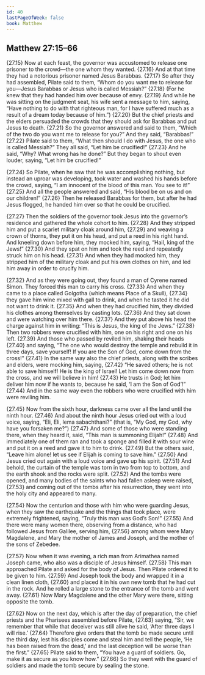 ```yaml
---
id: 40
lastPageOfWeek: false
book: Matthew
---
```


## Matthew 27:15–66

{27.15} Now at each feast, the governor was accustomed to release one prisoner to the crowd—the one whom they wanted. {27.16} And at that time they had a notorious prisoner named Jesus Barabbas. {27.17} So after they had assembled, Pilate said to them, “Whom do you want me to release for you—Jesus Barabbas or Jesus who is called Messiah?” {27.18} (For he knew that they had handed him over because of envy. {27.19} And while he was sitting on the judgment seat, his wife sent a message to him, saying, “Have nothing to do with that righteous man, for I have suffered much as a result of a dream today because of him.”) {27.20} But the chief priests and the elders persuaded the crowds that they should ask for Barabbas and put Jesus to death. {27.21} So the governor answered and said to them, “Which of the two do you want me to release for you?” And they said, “Barabbas!” {27.22} Pilate said to them, “What then should I do with Jesus, the one who is called Messiah?” They all said, “Let him be crucified!” {27.23} And he said, “Why? What wrong has he done?” But they began to shout even louder, saying, “Let him be crucified!”

{27.24} So Pilate, when he saw that he was accomplishing nothing, but instead an uproar was developing, took water and washed his hands before the crowd, saying, “I am innocent of the blood of this man. You see to it!” {27.25} And all the people answered and said, “His blood be on us and on our children!” {27.26} Then he released Barabbas for them, but after he had Jesus flogged, he handed him over so that he could be crucified.

{27.27} Then the soldiers of the governor took Jesus into the governor’s residence and gathered the whole cohort to him. {27.28} And they stripped him and put a scarlet military cloak around him, {27.29} and weaving a crown of thorns, they put it on his head, and put a reed in his right hand. And kneeling down before him, they mocked him, saying, “Hail, king of the Jews!” {27.30} And they spat on him and took the reed and repeatedly struck him on his head. {27.31} And when they had mocked him, they stripped him of the military cloak and put his own clothes on him, and led him away in order to crucify him.

{27.32} And as they were going out, they found a man of Cyrene named Simon. They forced this man to carry his cross. {27.33} And when they came to a place called Golgotha (which means Place of a Skull), {27.34} they gave him wine mixed with gall to drink, and when he tasted it he did not want to drink it. {27.35} And when they had crucified him, they divided his clothes among themselves by casting lots. {27.36} And they sat down and were watching over him there. {27.37} And they put above his head the charge against him in writing: “This is Jesus, the king of the Jews.” {27.38} Then two robbers were crucified with him, one on his right and one on his left. {27.39} And those who passed by reviled him, shaking their heads {27.40} and saying, “The one who would destroy the temple and rebuild it in three days, save yourself! If you are the Son of God, come down from the cross!” {27.41} In the same way also the chief priests, along with the scribes and elders, were mocking him, saying, {27.42} “He saved others; he is not able to save himself! He is the king of Israel! Let him come down now from the cross, and we will believe in him! {27.43} He trusts in God; let him deliver him now if he wants to, because he said, ‘I am the Son of God’!” {27.44} And in the same way even the robbers who were crucified with him were reviling him.

{27.45} Now from the sixth hour, darkness came over all the land until the ninth hour. {27.46} And about the ninth hour Jesus cried out with a loud voice, saying, “Eli, Eli, lema sabachthani?” (that is, “My God, my God, why have you forsaken me?”) {27.47} And some of those who were standing there, when they heard it, said, “This man is summoning Elijah!” {27.48} And immediately one of them ran and took a sponge and filled it with sour wine and put it on a reed and gave it to him to drink. {27.49} But the others said, “Leave him alone! let us see if Elijah is coming to save him.” {27.50} And Jesus cried out again with a loud voice and gave up his spirit. {27.51} And behold, the curtain of the temple was torn in two from top to bottom, and the earth shook and the rocks were split. {27.52} And the tombs were opened, and many bodies of the saints who had fallen asleep were raised, {27.53} and coming out of the tombs after his resurrection, they went into the holy city and appeared to many.

{27.54} Now the centurion and those with him who were guarding Jesus, when they saw the earthquake and the things that took place, were extremely frightened, saying, “Truly this man was God’s Son!” {27.55} And there were many women there, observing from a distance, who had followed Jesus from Galilee, serving him, {27.56} among whom were Mary Magdalene, and Mary the mother of James and Joseph, and the mother of the sons of Zebedee.

{27.57} Now when it was evening, a rich man from Arimathea named Joseph came, who also was a disciple of Jesus himself. {27.58} This man approached Pilate and asked for the body of Jesus. Then Pilate ordered it to be given to him. {27.59} And Joseph took the body and wrapped it in a clean linen cloth, {27.60} and placed it in his own new tomb that he had cut in the rock. And he rolled a large stone to the entrance of the tomb and went away. {27.61} Now Mary Magdalene and the other Mary were there, sitting opposite the tomb.

{27.62} Now on the next day, which is after the day of preparation, the chief priests and the Pharisees assembled before Pilate, {27.63} saying, “Sir, we remember that while that deceiver was still alive he said, ‘After three days I will rise.’ {27.64} Therefore give orders that the tomb be made secure until the third day, lest his disciples come and steal him and tell the people, ‘He has been raised from the dead,’ and the last deception will be worse than the first.” {27.65} Pilate said to them, “You have a guard of soldiers. Go, make it as secure as you know how.” {27.66} So they went with the guard of soldiers and made the tomb secure by sealing the stone.